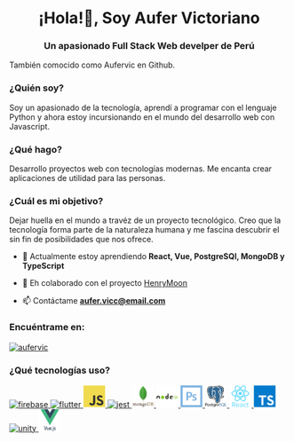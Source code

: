 <h1 align="center">¡Hola!👋, Soy Aufer Victoriano</h1>
<h3 align="center">Un apasionado Full Stack Web develper de Perú</h3>

También comocido como Aufervic en Github.

### **¿Quién soy?**

Soy un apasionado de la tecnología, aprendí a programar con el lenguaje Python y ahora estoy incursionando en el mundo del desarrollo web con Javascript.

### **¿Qué hago?**

Desarrollo proyectos web con tecnologías modernas. Me encanta crear aplicaciones de utilidad para las personas.

### **¿Cuál es mi objetivo?**

Dejar huella en el mundo a travéz de un proyecto tecnológico.
Creo que la tecnología forma parte de la naturaleza humana y me fascina descubrir el sin fin de posibilidades que nos ofrece.

- 🌱 Actualmente estoy aprendiendo **React, Vue, PostgreSQl, MongoDB y TypeScript**

- 👯 Eh colaborado con el proyecto [HenryMoon](https://henrymoon.vercel.app/)

- 📫 Contáctame **aufer.vicc@email.com**

<h3 align="left">Encuéntrame en:</h3>
<p align="left">
<a href="https://linkedin.com/in/aufervic" target="blank"><img align="center" src="https://raw.githubusercontent.com/rahuldkjain/github-profile-readme-generator/master/src/images/icons/Social/linked-in-alt.svg" alt="aufervic" height="30" width="40" /></a>
</p>

<h3 align="left">¿Qué tecnologías uso?</h3>
<p align="left"> <a href="https://firebase.google.com/" target="_blank" rel="noreferrer"> <img src="https://www.vectorlogo.zone/logos/firebase/firebase-icon.svg" alt="firebase" width="40" height="40"/> </a> <a href="https://flutter.dev" target="_blank" rel="noreferrer"> <img src="https://www.vectorlogo.zone/logos/flutterio/flutterio-icon.svg" alt="flutter" width="40" height="40"/> </a> <a href="https://developer.mozilla.org/en-US/docs/Web/JavaScript" target="_blank" rel="noreferrer"> <img src="https://raw.githubusercontent.com/devicons/devicon/master/icons/javascript/javascript-original.svg" alt="javascript" width="40" height="40"/> </a> <a href="https://jestjs.io" target="_blank" rel="noreferrer"> <img src="https://www.vectorlogo.zone/logos/jestjsio/jestjsio-icon.svg" alt="jest" width="40" height="40"/> </a> <a href="https://www.mongodb.com/" target="_blank" rel="noreferrer"> <img src="https://raw.githubusercontent.com/devicons/devicon/master/icons/mongodb/mongodb-original-wordmark.svg" alt="mongodb" width="40" height="40"/> </a> <a href="https://nodejs.org" target="_blank" rel="noreferrer"> <img src="https://raw.githubusercontent.com/devicons/devicon/master/icons/nodejs/nodejs-original-wordmark.svg" alt="nodejs" width="40" height="40"/> </a> <a href="https://www.photoshop.com/en" target="_blank" rel="noreferrer"> <img src="https://raw.githubusercontent.com/devicons/devicon/master/icons/photoshop/photoshop-line.svg" alt="photoshop" width="40" height="40"/> </a> <a href="https://www.postgresql.org" target="_blank" rel="noreferrer"> <img src="https://raw.githubusercontent.com/devicons/devicon/master/icons/postgresql/postgresql-original-wordmark.svg" alt="postgresql" width="40" height="40"/> </a> <a href="https://reactjs.org/" target="_blank" rel="noreferrer"> <img src="https://raw.githubusercontent.com/devicons/devicon/master/icons/react/react-original-wordmark.svg" alt="react" width="40" height="40"/> </a> <a href="https://www.typescriptlang.org/" target="_blank" rel="noreferrer"> <img src="https://raw.githubusercontent.com/devicons/devicon/master/icons/typescript/typescript-original.svg" alt="typescript" width="40" height="40"/> </a> <a href="https://unity.com/" target="_blank" rel="noreferrer"> <img src="https://www.vectorlogo.zone/logos/unity3d/unity3d-icon.svg" alt="unity" width="40" height="40"/> </a> <a href="https://vuejs.org/" target="_blank" rel="noreferrer"> <img src="https://raw.githubusercontent.com/devicons/devicon/master/icons/vuejs/vuejs-original-wordmark.svg" alt="vuejs" width="40" height="40"/> </a> </p>